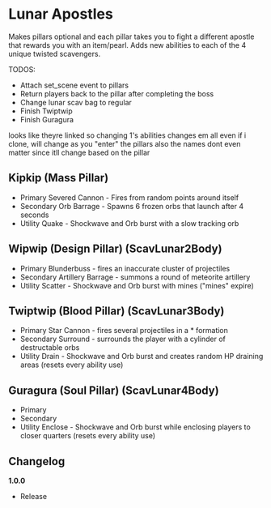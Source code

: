 # Lunar Apostles

Makes pillars optional and each pillar takes you to fight a different apostle that rewards you with an item/pearl. Adds new abilities to each of the 4 unique twisted scavengers.

TODOS:
- Attach set_scene event to pillars
- Return players back to the pillar after completing the boss
- Change lunar scav bag to regular
- Finish Twiptwip
- Finish Guragura

looks like theyre linked so changing 1's abilities changes em all even if i clone, will change as you "enter" the pillars
also the names dont even matter since itll change based on the pillar

## Kipkip (Mass Pillar) 

- Primary Severed Cannon - Fires from random points around itself
- Secondary Orb Barrage - Spawns 6 frozen orbs that launch after 4 seconds
- Utility Quake - Shockwave and Orb burst with a slow tracking orb

## Wipwip (Design Pillar) (ScavLunar2Body)

- Primary Blunderbuss - fires an inaccurate cluster of projectiles
- Secondary Artillery Barrage - summons a round of meteorite artillery 
- Utility Scatter - Shockwave and Orb burst with mines ("mines" expire)

## Twiptwip (Blood Pillar) (ScavLunar3Body)

- Primary Star Cannon - fires several projectiles in a * formation
- Secondary Surround - surrounds the player with a cylinder of destructable orbs
- Utility Drain - Shockwave and Orb burst and creates random HP draining areas (resets every ability use)

## Guragura (Soul Pillar) (ScavLunar4Body)

- Primary 
- Secondary 
- Utility Enclose - Shockwave and Orb burst while enclosing players to closer quarters (resets every ability use)

## Changelog

**1.0.0**

- Release
